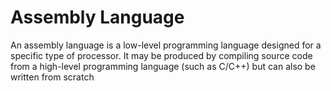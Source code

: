 # Assembly Language

An assembly language is a low-level programming language designed for a specific type of processor. It may be produced by compiling source code from a high-level programming language (such as C/C++) but can also be written from scratch